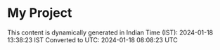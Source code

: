 # My Project

This content is dynamically generated in Indian Time (IST): 2024-01-18 13:38:23 IST
Converted to UTC: 2024-01-18 08:08:23 UTC
